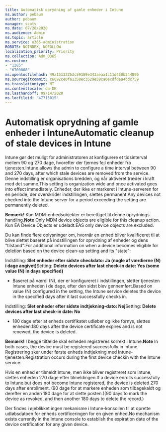 ```yaml
---
title: Automatisk oprydning af gamle enheder i Intune
ms.author: pebaum
author: pebaum
manager: scotv
ms.date: 07/28/2020
ms.audience: Admin
ms.topic: article
ms.service: o365-administration
ROBOTS: NOINDEX, NOFOLLOW
localization_priority: Priority
ms.collection: Adm_O365
ms.custom:
- "1285"
- "6700008"
ms.openlocfilehash: 49a15132253c59189e343aeaa1c11d450b344896
ms.sourcegitcommit: c6692ce0fa1358ec3529e59ca0ecdfdea4cdc759
ms.translationtype: MT
ms.contentlocale: da-DK
ms.lasthandoff: 09/14/2020
ms.locfileid: "47715015"
---
```

# <a name="automatic-cleanup-of-stale-devices-in-intune"></a><span data-ttu-id="803ed-102">Automatisk oprydning af gamle enheder i Intune</span><span class="sxs-lookup"><span data-stu-id="803ed-102">Automatic cleanup of stale devices in Intune</span></span>

<span data-ttu-id="803ed-103">Intune gør det muligt for administratoren at konfigurere et tidsinterval mellem 90 og 270 dage, hvorefter der fjernes fejl enheder fra tjenesten.</span><span class="sxs-lookup"><span data-stu-id="803ed-103">Intune allows the admin to configure a time interval between 90 and 270 days, after which stale devices are removed from the service.</span></span> <span data-ttu-id="803ed-104">Denne indstilling er organisations bredden, og når aktiveret træder i kraft med det samme.</span><span class="sxs-lookup"><span data-stu-id="803ed-104">This setting is organization wide and once activated goes into effect immediately.</span></span> <span data-ttu-id="803ed-105">Enheder, der ikke er markeret i Intune-serveren for en periode, der overskrider indstillingen, slettes permanent.</span><span class="sxs-lookup"><span data-stu-id="803ed-105">Any devices not checked into the Intune server for a period exceeding the setting are permanently deleted.</span></span>

<span data-ttu-id="803ed-106">**Bemærk!** Kun MDM-enhedsobjekter er berettiget til denne oprydnings handling.</span><span class="sxs-lookup"><span data-stu-id="803ed-106">**Note** Only MDM device objects are eligible for this cleanup action.</span></span> <span data-ttu-id="803ed-107">Kun EA Device Objects er udeladt.</span><span class="sxs-lookup"><span data-stu-id="803ed-107">EAS only device objects are excluded.</span></span>

<span data-ttu-id="803ed-108">Du kan finde flere oplysninger om, hvornår en enhed bliver kvalificeret til at blive slettet baseret på indstillingen for oprydning af enheder og dens "tilstand":</span><span class="sxs-lookup"><span data-stu-id="803ed-108">For additional information on when a device becomes eligible for deletion based on the device clean-up setting and its "state":</span></span>

<span data-ttu-id="803ed-109">Indstilling: **Slet enheder efter sidste checkdato: Ja (nogle af værdierne (N) i dage angivet)**</span><span class="sxs-lookup"><span data-stu-id="803ed-109">Setting: **Delete devices after last check-in date: Yes (some value (N) in days specified)**</span></span>

- <span data-ttu-id="803ed-110">Baseret på værdi (N), der er konfigureret i indstillingen, sletter tjenesten Intune enheden i de dage, efter den sidst blev gennemført.</span><span class="sxs-lookup"><span data-stu-id="803ed-110">Based on value (N) configured in the setting, the Intune service deletes the device in the specified days after it last successfully checks in.</span></span>

<span data-ttu-id="803ed-111">Indstilling:  **Slet enheder efter sidste indtjekning-dato: Nej**</span><span class="sxs-lookup"><span data-stu-id="803ed-111">Setting:  **Delete devices after last check-in date: No**</span></span>

- <span data-ttu-id="803ed-112">180 dage efter at enheds certifikatet udløber og ikke fornys, slettes enheden.</span><span class="sxs-lookup"><span data-stu-id="803ed-112">180 days after the device certificate expires and is not renewed, the device is deleted.</span></span>

<span data-ttu-id="803ed-113">**Bemærk!** I begge tilfælde skal enheden registreres korrekt i Intune.</span><span class="sxs-lookup"><span data-stu-id="803ed-113">**Note** In both cases, the device must be registered successfully in Intune.</span></span> <span data-ttu-id="803ed-114">Registrering sker under første enheds indtjekning med Intune-tjenesten.</span><span class="sxs-lookup"><span data-stu-id="803ed-114">Registration occurs during the first device checkin with the Intune service.</span></span>

<span data-ttu-id="803ed-115">Hvis en enhed er tilmeldt Intune, men ikke bliver registreret som Intune, slettes enheden 270 dage efter tilmeldingen.</span><span class="sxs-lookup"><span data-stu-id="803ed-115">If a device enrolls successfully to Intune but does not become Intune registered, the device is deleted 270 days after enrollment.</span></span> <span data-ttu-id="803ed-116">(90 dage for at markere enheden som tilbagekaldt og derefter en anden 180 dage for at slette posten.)</span><span class="sxs-lookup"><span data-stu-id="803ed-116">(90 days to mark the device as revoked, and then another 180 days to delete the record.)</span></span>

<span data-ttu-id="803ed-117">Der findes i øjeblikket ingen mekanisme i Intune-konsollen til at oprette udløbsdatoen for enheds certificeringen for en given enhed.</span><span class="sxs-lookup"><span data-stu-id="803ed-117">No mechanism exists currently in the Intune console to establish the expiration date of the device certification for any given device.</span></span>